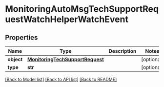 # MonitoringAutoMsgTechSupportRequestWatchHelperWatchEvent

## Properties
Name | Type | Description | Notes
------------ | ------------- | ------------- | -------------
**object** | [**MonitoringTechSupportRequest**](MonitoringTechSupportRequest.md) |  | [optional] 
**type** | **str** |  | [optional] 

[[Back to Model list]](../README.md#documentation-for-models) [[Back to API list]](../README.md#documentation-for-api-endpoints) [[Back to README]](../README.md)


